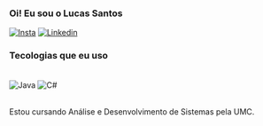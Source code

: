 ### Oi! Eu sou o Lucas Santos 

[![Insta](https://img.shields.io/badge/Instagram-E4405F?style=for-the-badge&logo=instagram&logoColor=white)](https:/instagram.com/slucas.santos)
[![Linkedin](https://img.shields.io/badge/LinkedIn-0077B5?style=for-the-badge&logo=linkedin&logoColor=white)](https://www.linkedin.com/in/lucas-dos-reis-soares-santos-283309236/)

### Tecologias que eu uso 

<div style="display: inline_block"><br/>
<img align="center" alt="Java" src="https://img.shields.io/badge/JavaScript-F7DF1E?style=for-the-badge&logo=javascript&logoColor=black" />
<img align="center" alt="C#" src="https://img.shields.io/badge/C%23-239120?style=for-the-badge&logo=c-sharp&logoColor=white"/>
</div><br/>

Estou cursando Análise e Desenvolvimento de Sistemas pela UMC.
